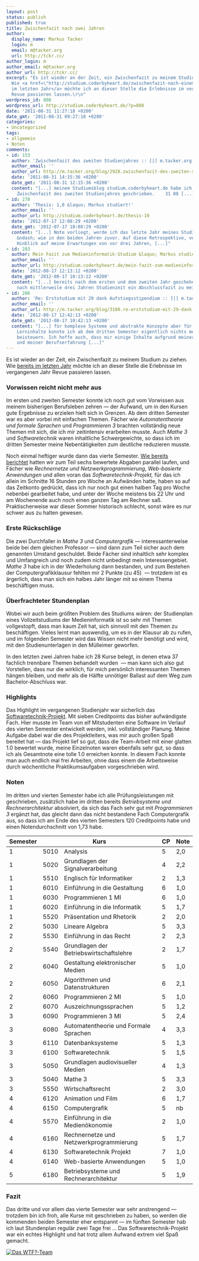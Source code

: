 ```yaml
---
layout: post
status: publish
published: true
title: Zwischenfazit nach zwei Jahren
author:
  display_name: Markus Tacker
  login: m
  email: m@tacker.org
  url: http://tckr.cc/
author_login: m
author_email: m@tacker.org
author_url: http://tckr.cc/
excerpt: "Es ist wieder an der Zeit, ein Zwischenfazit zu meinem Studium zu ziehen.
  Wie <a href=\"http://studium.coderbyheart.de/zwischenfazit-nach-einem-jahr\">bereits
  im letzten Jahr</a> möchte ich an dieser Stelle die Erlebnisse im vergangenen Jahr
  Revue passieren lassen.\r\n"
wordpress_id: 808
wordpress_url: http://studium.coderbyheart.de/?p=808
date: '2011-08-31 11:27:18 +0200'
date_gmt: '2011-08-31 09:27:18 +0200'
categories:
- Uncategorized
tags:
- allgemein
- Noten
comments:
- id: 153
  author: 'Zwischenfazit des zweiten Studienjahres :: [|] m.tacker.org'
  author_email: ''
  author_url: http://m.tacker.org/blog/2928.zwischenfazit-des-zweiten-studienjahres.html
  date: '2011-08-31 14:15:36 +0200'
  date_gmt: '2011-08-31 12:15:36 +0200'
  content: "[...] meinem Studiumsblog studium.coderbyheart.de habe ich ein ausführliches
    Zwischenfazit des zweiten Studienjahres geschrieben.    31 08 [...]"
- id: 278
  author: 'Thesis: 1,0 &laquo; Markus studiert!'
  author_email: ''
  author_url: http://studium.coderbyheart.de/thesis-10
  date: '2012-07-17 12:08:29 +0200'
  date_gmt: '2012-07-17 10:08:29 +0200'
  content: "[...] Note vorliegt, werde ich das letzte Jahr meines Studiums zusammenfassung
    &ndash; wie in den beiden Jahren zuvor. Auf diese Retrospektive, vor allem im
    Hinblick auf meine Erwartungen von vor drei Jahren, [...]"
- id: 283
  author: Mein Fazit zum Medieninformatik-Studium &laquo; Markus studiert!
  author_email: ''
  author_url: http://studium.coderbyheart.de/mein-fazit-zum-medieninformatik-studium
  date: '2012-08-17 12:13:12 +0200'
  date_gmt: '2012-08-17 10:13:12 +0200'
  content: "[...] bereits nach dem ersten und dem zweiten Jahr geschehen, ziehe ich
    nach mittlerweile drei Jahren Studienzeit ein Abschlussfazit zu meinem [...]"
- id: 286
  author: 'Re: Erststudium mit 29 dank Aufstiegsstipendium :: [|] m.tacker.org'
  author_email: ''
  author_url: http://m.tacker.org/blog/3180.re-erststudium-mit-29-dank-aufstiegsstipendium.html
  date: '2012-08-17 12:42:13 +0200'
  date_gmt: '2012-08-17 10:42:13 +0200'
  content: "[...] für komplexe Systeme und abstrakte Konzepte aber für die eigentlichen
    Lerninhalte konnte ich ab dem dritten Semester eigentlich nichts mehr durch Vorwissen
    beisteuern. Ich hoffe auch, dass mir einige Inhalte aufgrund meiner Ausbildung
    und meiner Berufserfahrung [...]"
---
```

<p>Es ist wieder an der Zeit, ein Zwischenfazit zu meinem Studium zu ziehen. Wie <a href="http://studium.coderbyheart.de/zwischenfazit-nach-einem-jahr">bereits im letzten Jahr</a> möchte ich an dieser Stelle die Erlebnisse im vergangenen Jahr Revue passieren lassen.<br />
<a id="more"></a><a id="more-808"></a></p>
<h3 class="textimage">Vorwissen reicht nicht mehr aus</h3>
<p>Im ersten und zweiten Semester konnte ich noch gut vom Vorwissen aus meinem bisherigen Berufsleben zehren — der Aufwand, um in den Kursen gute Ergebnisse zu erzielen hielt sich in Grenzen. Ab dem dritten Semester war es aber vorbei mit einfachen Themen. Fächer wie <em>Automatentheorie und formale Sprachen</em> und <em>Programmieren 3</em> brachten vollständig neue Themen mit sich, die ich mir zeitintensiv erarbeiten musste. Auch <em>Mathe 3</em> und <em>Softwaretechnik</em> waren inhaltliche Schwergewichte, so dass ich im dritten Semester meine Nebentätigkeiten zum deutliche reduzieren musste.</p>
<p>Noch einmal heftiger wurde dann das vierte Semester. <a href="http://studium.coderbyheart.de/bewertete-abgaben-im-4-semester">Wie bereits berichtet</a> hatten wir zum Teil sechs bewertete Abgaben parallel laufen, und Fächer wie <em>Rechnernetze und Netzwerkprogrammierung</em>, <em>Web-basierte Anwendungen</em> und allen voran das <em>Softwaretechnik-Projekt,</em> für das ich allein im Schnitte 16 Stunden pro Woche an Aufwänden hatte, haben so auf das Zeitkonto gedrückt, dass ich nur noch gut einen halben Tag pro Woche nebenbei gearbeitet habe, und unter der Woche meistens bis 22 Uhr und am Wochenende auch noch einen ganzen Tag am Rechner saß. Praktischerweise war dieser Sommer historisch schlecht, sonst wäre es nur schwer aus zu halten gewesen.</p>
<h3 class="textimage">Erste Rückschläge</h3>
<p>Die zwei Durchfaller in <em>Mathe 3</em> und <em>Computergrafik</em> — interessanterweise beide bei dem gleichen Professor — sind dann zum Teil sicher auch dem genannten Umstand geschuldet. Beide Fächer sind inhaltlich sehr komplex und Umfangreich und noch zudem nicht unbedingt mein Interessengebiet. <em>Mathe 3</em> habe ich in der Wiederholung dann bestanden, und zum Bestehen der Computergrafikklausur fehlten mir 2 Punkte (zu 45)  — trotzdem ist es ärgerlich, dass man sich ein halbes Jahr länger mit so einem Thema beschäftigen muss.</p>
<h3 class="textimage">Überfrachteter Stundenplan</h3>
<p>Wobei wir auch beim größten Problem des Studiums wären: der Studienplan eines Vollzeitstudiums der Medieninformatik ist so sehr mit Themen vollgestopft, dass man kaum Zeit hat, sich sinnvoll mit den Themen zu beschäftigen. Vieles lernt man auswendig, um es in der Klausur ab zu rufen, und im folgenden Semester wird das Wissen nicht mehr benötigt und wird, mit den Studienunterlagen in den Mülleimer geworfen.</p>
<p>In den letzten zwei Jahren habe ich 28 Kurse belegt, in denen etwa 37 fachlich trennbare Themen behandelt wurden  — man kann sich also gut Vorstellen, dass nur die wirklich, für mich persönlich interessanten Themen hängen bleiben, und mehr als die Hälfte unnötiger Ballast auf dem Weg zum Bachelor-Abschluss war.</p>
<h3 class="textimage">Highlights</h3>
<p>Das Highlight im vergangenen Studienjahr war sicherlich das <a href="http://studium.coderbyheart.de/tag/whatthefoto">Softwaretechnik-Projekt</a>. Mit sieben Creditpoints das bisher aufwändigste Fach. Hier musste im Team von elf Mitstudenten eine Software im Verlauf des vierten Semester entwickelt werden, inkl. vollständiger Planung. Meine Aufgabe dabei war die des Projektleiters, was mir auch großen Spaß bereitet hat — das Projekt lief so gut, dass die Team-Arbeit mit einer glatten 1.0 bewertet wurde, meine Einzelnoten waren ebenfalls sehr gut, so dass ich als Gesamtnote eine tolle 1.0 erreichen konnte. In diesem Fach konnte man auch endlich mal frei Arbeiten, ohne dass einem die Arbeitsweise durch wöchentliche Praktikumsaufgaben vorgeschrieben wird.</p>
<h3 class="textimage">Noten</h3>
<p>Im dritten und vierten Semester habe ich alle Prüfungsleistungen mit geschrieben, zusätzlich habe im dritten bereits <em>Betriebsysteme und Rechnerarchitektur</em> absolviert, da sich das Fach sehr gut mit <em>Programmieren 3</em> ergänzt hat, das gleicht dann das nicht bestandene Fach Computergrafik aus, so dass ich am Ende des vierten Semesters 120 Creditpoints habe und einen Notendurchschnitt von 1,73 habe.</p>
<table class="normal">
<thead>
<tr>
<th>Semester</th>
<th colspan="2">Kurs</th>
<th>CP</th>
<th>Note</th>
</tr>
</thead>
<tbody>
<tr>
<td class="center">1</td>
<td>5010</td>
<td>Analysis</td>
<td class="center">5</td>
<td>2,0</td>
</tr>
<tr>
<td class="center">1</td>
<td>5020</td>
<td>Grundlagen der Signalverarbeitung</td>
<td class="center">4</td>
<td>2,2</td>
</tr>
<tr>
<td class="center">1</td>
<td>5510</td>
<td>Englisch für Informatiker</td>
<td class="center">2</td>
<td>1,3</td>
</tr>
<tr>
<td class="center">1</td>
<td>6010</td>
<td>Einführung in die Gestaltung</td>
<td class="center">6</td>
<td>1,0</td>
</tr>
<tr>
<td class="center">1</td>
<td>6030</td>
<td>Programmieren 1 MI</td>
<td class="center">6</td>
<td>1,0</td>
</tr>
<tr>
<td class="center">1</td>
<td>6020</td>
<td>Einführung in die Informatik</td>
<td class="center">5</td>
<td>1,7</td>
</tr>
<tr>
<td class="center">1</td>
<td>5520</td>
<td>Präsentation und Rhetorik</td>
<td class="center">2</td>
<td>2,0</td>
</tr>
<tr>
<td class="center">2</td>
<td>5030</td>
<td>Lineare Algebra</td>
<td class="center">5</td>
<td>3,3</td>
</tr>
<tr>
<td class="center">2</td>
<td>5530</td>
<td>Einführung in das Recht</td>
<td class="center">2</td>
<td>2,3</td>
</tr>
<tr>
<td class="center">2</td>
<td>5540</td>
<td>Grundlagen der Betriebswirtschaftslehre</td>
<td class="center">2</td>
<td>1,7</td>
</tr>
<tr>
<td class="center">2</td>
<td>6040</td>
<td>Gestaltung elektronischer Medien</td>
<td class="center">5</td>
<td>1,0</td>
</tr>
<tr>
<td class="center">2</td>
<td>6050</td>
<td>Algorithmen und Datenstrukturen</td>
<td class="center">6</td>
<td>2,1</td>
</tr>
<tr>
<td class="center">2</td>
<td>6060</td>
<td>Programmieren 2 MI</td>
<td class="center">5</td>
<td>1,0</td>
</tr>
<tr>
<td class="center">2</td>
<td>6070</td>
<td>Auszeichnungssprachen</td>
<td class="center">5</td>
<td>1,2</td>
</tr>
<tr>
<td class="center">3</td>
<td>6090</td>
<td>Programmieren 3 MI</td>
<td class="center">5</td>
<td>2,4</td>
</tr>
<tr>
<td class="center">3</td>
<td>6080</td>
<td>Automatentheorie und Formale Sprachen</td>
<td class="center">4</td>
<td>3,3</td>
</tr>
<tr>
<td class="center">3</td>
<td>6110</td>
<td>Datenbanksysteme</td>
<td class="center">5</td>
<td>1,3</td>
</tr>
<tr>
<td class="center">3</td>
<td>6100</td>
<td>Softwaretechnik</td>
<td class="center">5</td>
<td>1,5</td>
</tr>
<tr>
<td class="center">3</td>
<td>5050</td>
<td>Grundlagen audiovisueller Medien</td>
<td class="center">4</td>
<td>1,3</td>
</tr>
<tr>
<td class="center">3</td>
<td>5040</td>
<td>Mathe 3</td>
<td class="center">5</td>
<td>3,3</td>
</tr>
<tr>
<td class="center">3</td>
<td>5550</td>
<td>Wirtschaftsrecht</td>
<td class="center">2</td>
<td>3,0</td>
</tr>
<tr>
<td class="center">4</td>
<td>6120</td>
<td>Animation und Film</td>
<td class="center">6</td>
<td>1,7</td>
</tr>
<tr>
<td class="center">4</td>
<td>6150</td>
<td>Computergrafik</td>
<td class="center">5</td>
<td>nb</td>
</tr>
<tr>
<td class="center">4</td>
<td>5570</td>
<td>Einführung in die Medienökonomie</td>
<td class="center">2</td>
<td>1,0</td>
</tr>
<tr>
<td class="center">4</td>
<td>6160</td>
<td>Rechnernetze und Netzwerkprogrammierung</td>
<td class="center">5</td>
<td>1,7</td>
</tr>
<tr>
<td class="center">4</td>
<td>6130</td>
<td>Softwaretechnik Projekt</td>
<td class="center">7</td>
<td>1,0</td>
</tr>
<tr>
<td class="center">4</td>
<td>6140</td>
<td>Web-basierte Anwendungen</td>
<td class="center">5</td>
<td>1,0</td>
</tr>
<tr>
<td class="center">5</td>
<td>6180</td>
<td>Betriebsysteme und Rechnerarchitektur</td>
<td class="center">5</td>
<td>1,9</td>
</tr>
</tbody>
</table>
<h3 class="textimage">Fazit</h3>
<p>Das dritte und vor allem das vierte Semester war sehr anstrengend — trotzdem bin ich froh, alle Kurse mit geschrieben zu haben, so werden die kommenden beiden Semester eher entspannt — im fünften Semester hab ich laut Stundenplan regulär zwei Tage frei ... Das Softwaretechnik-Projekt war ein echtes Highlight und hat trotz allem Aufwand extrem viel Spaß gemacht.</p>
<p><a href="http://www.flickr.com/photos/tacker/5888215645/in/set-72157626379556132"><img src="http://farm6.static.flickr.com/5030/5888215645_f929717191.jpg" alt="Das WTF?-Team" /></a></p>

